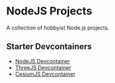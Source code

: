 # NodeJS Projects
A collection of hobbyist Node.js projects.

## Starter Devcontainers

- [NodeJS Devcontainer](sample-devcontainer/README.md)
- [ThreeJS Devcontainer](sample-threejs-devcontainer/README.md)
- [CesiumJS Devcontainer](sample-cesiumjs-devcontainer/README.md)
